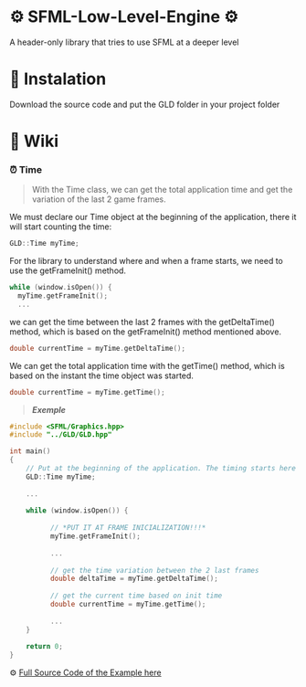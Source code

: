 # ⚙️ SFML-Low-Level-Engine ⚙️
A header-only library that tries to use SFML at a deeper level


# 💾 Instalation
Download the source code and put the GLD folder in your project folder


# 📖 Wiki
### ⏰ Time

> With the Time class, we can get the total application time and get the variation of the last 2 game frames.

We must declare our Time object at the beginning of the application, there it will start counting the time:
```cpp
GLD::Time myTime;
```

For the library to understand where and when a frame starts, we need to use the getFrameInit() method.
```cpp
while (window.isOpen()) {
  myTime.getFrameInit();
  ...
```

we can get the time between the last 2 frames with the getDeltaTime() method, which is based on the getFrameInit() method mentioned above.
```cpp
double currentTime = myTime.getDeltaTime();
```

We can get the total application time with the getTime() method, which is based on the instant the time object was started.
```cpp
double currentTime = myTime.getTime();
```
> **_Exemple_**
```cpp
#include <SFML/Graphics.hpp>
#include "../GLD/GLD.hpp"

int main()
{
    // Put at the beginning of the application. The timing starts here
    GLD::Time myTime;
    
    ...
    
    while (window.isOpen()) {
    
          // *PUT IT AT FRAME INICIALIZATION!!!*
          myTime.getFrameInit();
          
          ...
          
          // get the time variation between the 2 last frames
          double deltaTime = myTime.getDeltaTime();
           
          // get the current time based on init time
          double currentTime = myTime.getTime();
          
          ...
    }
    
    return 0;
}
```
 ⚙️ [Full Source Code of the Example here](https://github.com/GustavoGLD/SFML-Low-Level-Engine/blob/main/exemples/time.cpp)
